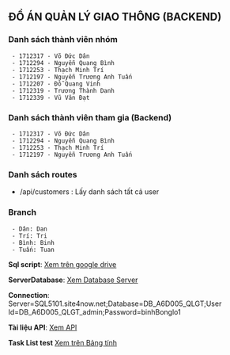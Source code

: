 
## ĐỒ ÁN QUẢN LÝ GIAO THÔNG (BACKEND)
### Danh sách thành viên nhóm
	 - 1712317 - Võ Đức Dân 
	 - 1712294 - Nguyễn Quang Bình
	 - 1712253 - Thạch Minh Trí
	 - 1712197 - Nguyễn Trương Anh Tuấn
	 - 1712207 - Đỗ Quang Vinh
	 - 1712319 - Trương Thành Danh
	 - 1712339 - Vũ Văn Đạt
### Danh sách thành viên tham gia (Backend)
	 - 1712317 - Võ Đức Dân 
	 - 1712294 - Nguyễn Quang Bình
	 - 1712253 - Thạch Minh Trí
	 - 1712197 - Nguyễn Trương Anh Tuấn
### Danh sách routes
- /api/customers : Lấy danh sách tất cả user 
### Branch
	 - Dân: Dan
	 - Trí: Tri
	 - Bình: Binh
	 - Tuấn: Tuan
**Sql script**: [Xem trên google drive](https://drive.google.com/drive/folders/1nKrITDJejdb5vDlS86FA0C04RH45Vdtd?usp=sharing)

**ServerDatabase**: [Xem Database Server](https://mssql.site4now.net/default.asp) 

**Connection**: Server=SQL5101.site4now.net;Database=DB_A6D005_QLGT;User Id=DB_A6D005_QLGT_admin;Password=binhBonglo1

**Tài liệu API**: [Xem API](https://documenter.getpostman.com/view/12951610/TVzVgvUo)

**Task List test** [Xem trên Bảng tính](https://docs.google.com/spreadsheets/d/1FM6o355wSUGAVY_0nXb4ZhaX4dk3LWvg2xBS7ewDeRU/edit#gid=0)


